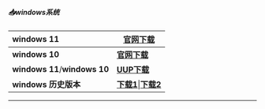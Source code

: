 ##### 📥windows系统

| windows 11                    | [官网下载](https://www.microsoft.com/zh-cn/software-download/windows11) |
| :---------------------------- | ------------------------------------------------------------ |
| **windows 10**                | **[官网下载](https://www.microsoft.com/zh-cn/software-download/windows10)** |
| **windows 11**/**windows 10** | **[UUP下载](https://www.uupdump.cn/)**                       |
| **windows 历史版本**          | **[下载1](https://msdn.itellyou.cn/)**\|**[下载2](https://hellowindows.cn/)** |

------

